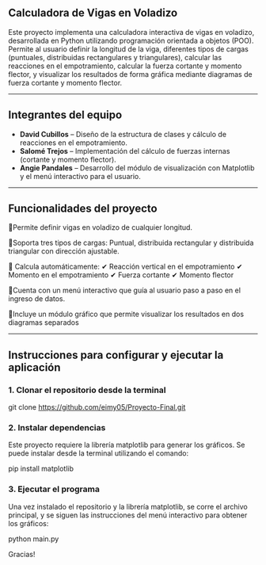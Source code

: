 ## Calculadora de Vigas en Voladizo

Este proyecto implementa una calculadora interactiva de vigas en voladizo, desarrollada en Python utilizando programación orientada a objetos (POO). Permite al usuario definir la longitud de la viga, diferentes tipos de cargas (puntuales, distribuidas rectangulares y triangulares), calcular las reacciones en el empotramiento, calcular la fuerza cortante y momento flector, y visualizar los resultados de forma gráfica mediante diagramas de fuerza cortante y momento flector.

---

## Integrantes del equipo

- **David Cubillos** – Diseño de la estructura de clases y cálculo de reacciones en el empotramiento.  
- **Salomé Trejos** – Implementación del cálculo de fuerzas internas (cortante y momento flector).  
- **Angie Pandales** – Desarrollo del módulo de visualización con Matplotlib y el menú interactivo para el usuario.

---
## Funcionalidades del proyecto

🔹Permite definir vigas en voladizo de cualquier longitud.

🔹Soporta tres tipos de cargas: Puntual, distribuida rectangular y distribuida triangular con dirección ajustable.

🔹 Calcula automáticamente:
   ✔ Reacción vertical en el empotramiento
   ✔ Momento en el empotramiento
   ✔ Fuerza cortante
   ✔ Momento flector

🔹Cuenta con un menú interactivo que guía al usuario paso a paso en el ingreso de datos.

🔹Incluye un módulo gráfico que permite visualizar los resultados en dos diagramas separados

---

## Instrucciones para configurar y ejecutar la aplicación

### 1. Clonar el repositorio desde la terminal

git clone https://github.com/eimy05/Proyecto-Final.git

### 2. Instalar dependencias

Este proyecto requiere la librería matplotlib para generar los gráficos. Se puede instalar desde la terminal utilizando el comando:

pip install matplotlib

### 3. Ejecutar el programa

Una vez instalado el repositorio y la librería matplotlib, se corre el archivo principal, y se siguen las instrucciones del menú interactivo para obtener los gráficos:

python main.py

Gracias!
